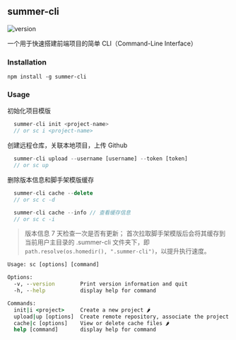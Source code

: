## summer-cli

![version](https://img.shields.io/github/package-json/v/Xiaolong96/summer-cli)

一个用于快速搭建前端项目的简单 CLI（Command-Line Interface）

### Installation

```node
npm install -g summer-cli
```

### Usage

初始化项目模版

```js
  summer-cli init <project-name>
  // or sc i <project-name>
```

创建远程仓库，关联本地项目，上传 Github

```js
  summer-cli upload --username [username] --token [token]
  // or sc up
```

删除版本信息和脚手架模版缓存

```js
  summer-cli cache --delete
  // or sc c -d

  summer-cli cache --info // 查看缓存信息
  // or sc c -i
```

> 版本信息 7 天检查一次是否有更新；
> 首次拉取脚手架模版后会将其缓存到当前用户主目录的 .summer-cli 文件夹下，即 `path.resolve(os.homedir(), ".summer-cli")`，以提升执行速度。

```cmd
Usage: sc [options] [command]

Options:
  -v, --version        Print version information and quit
  -h, --help           display help for command

Commands:
  init|i <project>     Create a new project 🌶
  upload|up [options]  Create remote repository, associate the project and upload to Github 🌶
  cache|c [options]    View or delete cache files 🌶
  help [command]       display help for command
```
